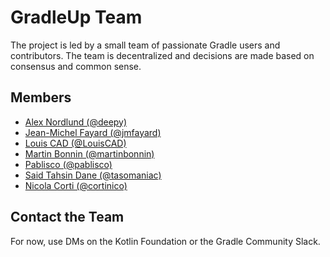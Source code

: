 # GradleUp Team

The project is led by a small team of passionate Gradle users and contributors.
The team is decentralized and decisions are made based on consensus and common sense.

## Members

- [Alex Nordlund (@deepy)](https://github.com/deepy)
- [Jean-Michel Fayard (@jmfayard)](https://github.com/jmfayard)
- [Louis CAD (@LouisCAD)](https://github.com/LouisCAD)
- [Martin Bonnin (@martinbonnin)](https://github.com/martinbonnin)
- [Pablisco (@pablisco)](https://github.com/pablisco)
- [Said Tahsin Dane (@tasomaniac)](https://github.com/tasomaniac)
- [Nicola Corti (@cortinico)](https://github.com/cortinico)

## Contact the Team

For now, use DMs on the Kotlin Foundation or the Gradle Community Slack.
